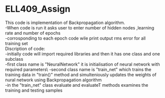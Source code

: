 # ELL409_Assign
This code is implementation of Backpropagation algorithm.\
-When code is run it asks user to enter number of hidden nodes ,learning rate and number of epochs\
-corrosponding to each epoch code wile print output rms error for all training set\
Discription of code:\
-initially code will import required libraries and then it has one class and one subclass \
-first class name is "NeuralNetwork" it is initialisation of neural network with required parameters\ 
-second class name is "train_net" which trains the training data in "train()" method and simulteniously updates the weights of nural 
network using Backpropagation algorithm\
-in the "train_net" class evaluate and evaluateT methods examines the training and testing samples




